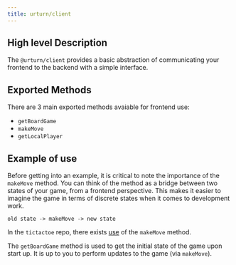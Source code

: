 ```yaml
---
title: urturn/client
---
```


## High level Description

The `@urturn/client` provides a basic abstraction of communicating your frontend to the backend with a simple interface.

## Exported Methods

There are 3 main exported methods avaiable for frontend use:

- `getBoardGame`
- `makeMove`
- `getLocalPlayer`

## Example of use
Before getting into an example, it is critical to note the importance of the `makeMove` method. You can think of the method as a bridge between two states of your game, from a frontend perspective. This makes it easier to imagine the game in terms of discrete states when it comes to development work.

`old state -> makeMove -> new state`

In the `tictactoe` repo, there exists [use](https://github.com/turnbasedgames/tictactoe/blob/e36ab75d5e9c9a4165b17070971b79dae93585b2/frontend/src/App.jsx#L87) of the `makeMove` method.

The `getBoardGame` method is used to get the initial state of the game upon start up. It is up to you to perform updates to the game (via `makeMove`).

